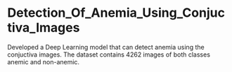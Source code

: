# Detection_Of_Anemia_Using_Conjuctiva_Images
Developed a Deep Learning model that can detect anemia using the conjuctiva images. The dataset contains 4262 images of both classes anemic and non-anemic.
